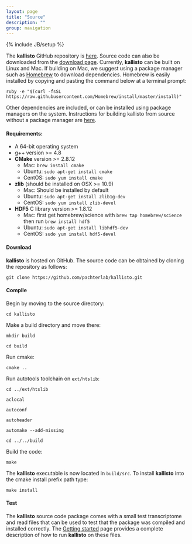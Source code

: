 ```yaml
---
layout: page
title: "Source"
description: ""
group: navigation
---
```

{% include JB/setup %}

The __kallisto__ GitHub repository is [here](https://github.com/pachterlab/kallisto). Source code can also be downloaded from the [download page](download.html). Currently, __kallisto__ can be built on Linux and Mac. If building on Mac, we suggest using a package manager such as [Homebrew](http://brew.sh) to download dependencies. Homebrew is easily installed by copying and pasting the command below at a terminal prompt:

`ruby -e "$(curl -fsSL https://raw.githubusercontent.com/Homebrew/install/master/install)"`


Other dependencies are included, or can be installed using package managers on the system. Instructions for building kallisto from source without a package manager are [here](http://pachterlab.github.io/kallisto/local_build.html).

#### Requirements:

- A 64-bit operating system
- g++ version >= 4.8
- __CMake__ version >= 2.8.12
    - Mac: `brew install cmake`
    - Ubuntu: `sudo apt-get install cmake`
    - CentOS: `sudo yum install cmake`
- __zlib__ (should be installed on OSX >= 10.9)
    - Mac: Should be installed by default
    - Ubuntu: `sudo apt-get install zlib1g-dev`
    - CentOS: `sudo yum install zlib-devel`
- __HDF5__ C library version >= 1.8.12
    - Mac: first get homebrew/science with `brew tap homebrew/science` then run `brew install hdf5`
    - Ubuntu: `sudo apt-get install libhdf5-dev`
    - CentOS: `sudo yum install hdf5-devel`

#### Download

__kallisto__ is hosted on GitHub. The source code can be obtained by cloning the repository as follows:

`git clone https://github.com/pachterlab/kallisto.git`


#### Compile

Begin by moving to the source directory:

`cd kallisto`

Make a build directory and move there:

`mkdir build`

`cd build`

Run cmake:

`cmake ..`

Run autotools toolchain on `ext/htslib`:

`cd ../ext/htslib`

`aclocal`

`autoconf`

`autoheader`

`automake --add-missing`

`cd ../../build`

Build the code:

`make`

The __kallisto__ executable is now located in `build/src`. To install __kallisto__  into the cmake install prefix path type:

`make install`

#### Test

The __kallisto__ source code package comes with a small test transcriptome and read files that can be used to test that the package was compiled and installed correctly. The [Getting started](starting.html) page provides a complete description of how to run __kallisto__ on these files.
